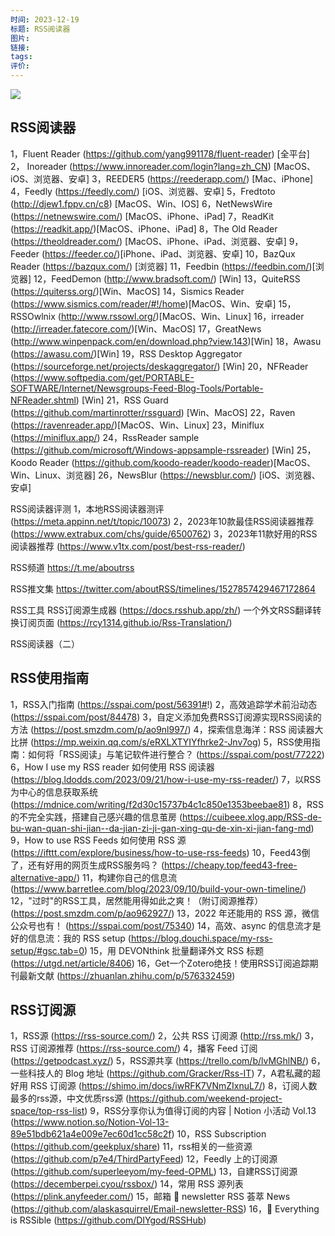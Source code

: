 ```yaml
---
时间: 2023-12-19
标题: RSS阅读器
图片: 
链接: 
tags: 
评价:
---
```


![](Pasted%20image%2020231219212039.png)


## RSS阅读器
1，Fluent Reader (https://github.com/yang991178/fluent-reader) [全平台]
2， Inoreader (https://www.innoreader.com/login?lang=zh_CN) [MacOS、iOS、浏览器、安卓]
3，REEDER5 (https://reederapp.com/) [Mac、iPhone]
4，Feedly (https://feedly.com/) [iOS、浏览器、安卓]
5，Fredtoto (http://djew1.fppv.cn/c8) [MacOS、Win、IOS]
6，NetNewsWire (https://netnewswire.com/) [MacOS、iPhone、iPad]
7，ReadKit  (https://readkit.app/)[MacOS、iPhone、iPad]
8，The Old Reader (https://theoldreader.com/) [MacOS、iPhone、iPad、浏览器、安卓]
9，Feeder  (https://feeder.co/)[iPhone、iPad、浏览器、安卓]
10，BazQux Reader (https://bazqux.com/) [浏览器]
11，Feedbin  (https://feedbin.com/)[浏览器]
12，FeedDemon (http://www.bradsoft.com/) [Win]
13，QuiteRSS  (https://quiterss.org/)[Win、MacOS]
14，Sismics Reader  (https://www.sismics.com/reader/#!/home)[MacOS、Win、安卓]
15，RSSOwlnix  (http://www.rssowl.org/)[MacOS、Win、Linux]
16，irreader  (http://irreader.fatecore.com/)[Win、MacOS] 
17，GreatNews  (http://www.winpenpack.com/en/download.php?view.143)[Win]
18，Awasu  (https://awasu.com/)[Win]
19，RSS Desktop Aggregator (https://sourceforge.net/projects/deskaggregator/) [Win]
20，NFReader (https://www.softpedia.com/get/PORTABLE-SOFTWARE/Internet/Newsgroups-Feed-Blog-Tools/Portable-NFReader.shtml) [Win]
21，RSS Guard (https://github.com/martinrotter/rssguard) [Win、MacOS] 
22，Raven  (https://ravenreader.app/)[MacOS、Win、Linux]
23，Miniflux (https://miniflux.app/)
24，RssReader sample (https://github.com/microsoft/Windows-appsample-rssreader) [Win]
25，Koodo Reader  (https://github.com/koodo-reader/koodo-reader)[MacOS、Win、Linux、浏览器]
26，NewsBlur (https://newsblur.com/) [iOS、浏览器、安卓]

RSS阅读器评测 
1，本地RSS阅读器测评 (https://meta.appinn.net/t/topic/10073)
2，2023年10款最佳RSS阅读器推荐 (https://www.extrabux.com/chs/guide/6500762)
3，2023年11款好用的RSS阅读器推荐 (https://www.v1tx.com/post/best-rss-reader/)

RSS频道
https://t.me/aboutrss

RSS推文集
https://twitter.com/aboutRSS/timelines/1527857429467172864

RSS工具
RSS订阅源生成器 (https://docs.rsshub.app/zh/)
一个外文RSS翻译转换订阅页面 (https://rcy1314.github.io/Rss-Translation/)

RSS阅读器（二）

## RSS使用指南
1，RSS入门指南 (https://sspai.com/post/56391#!)
2，高效追踪学术前沿动态 (https://sspai.com/post/84478)
3，自定义添加免费RSS订阅源实现RSS阅读的方法 (https://post.smzdm.com/p/ao9nl997/)
4，探索信息海洋：RSS 阅读器大比拼 (https://mp.weixin.qq.com/s/eRXLXTYIYfhrke2-Jnv7og)
5，RSS使用指南：如何将「RSS阅读」与笔记软件进行整合？ (https://sspai.com/post/77222)
6，How I use my RSS reader 如何使用 RSS 阅读器 (https://blog.ldodds.com/2023/09/21/how-i-use-my-rss-reader/)
7，以RSS为中心的信息获取系统 (https://mdnice.com/writing/f2d30c15737b4c1c850e1353beebae81)
8，RSS的不完全实践，搭建自己感兴趣的信息茧房 (https://cuibeee.xlog.app/RSS-de-bu-wan-quan-shi-jian--da-jian-zi-ji-gan-xing-qu-de-xin-xi-jian-fang-md)
9，How to use RSS Feeds 如何使用 RSS 源 (https://ifttt.com/explore/business/how-to-use-rss-feeds)
10，Feed43倒了，还有好用的网页生成RSS服务吗？ (https://cheapy.top/feed43-free-alternative-app/)
11，构建你自己的信息流 (https://www.barretlee.com/blog/2023/09/10/build-your-own-timeline/)
12，"过时"的RSS工具，居然能用得如此之爽！（附订阅源推荐） (https://post.smzdm.com/p/ao962927/)
13，2022 年还能用的 RSS 源，微信公众号也有！ (https://sspai.com/post/75340)
14，高效、async 的信息流才是好的信息流：我的 RSS setup (https://blog.douchi.space/my-rss-setup/#gsc.tab=0)
15，用 DEVONthink 批量翻译外文 RSS 标题 (https://utgd.net/article/8406)
16，Get一个Zotero绝技！使用RSS订阅追踪期刊最新文献 (https://zhuanlan.zhihu.com/p/576332459)



## RSS订阅源
1，RSS源 (https://rss-source.com/)
2，公共 RSS 订阅源 (http://rss.mk/)
3，RSS 订阅源推荐 (https://rss-source.com/)
4，播客 Feed 订阅 (https://getpodcast.xyz/)
5，RSS源共享 (https://trello.com/b/lvMGhlNB/)
6，一些科技人的 Blog 地址 (https://github.com/Gracker/Rss-IT)
7，A君私藏的超好用 RSS 订阅源 (https://shimo.im/docs/iwRFK7VNmZIxnuL7/)
8，订阅人数最多的rss源，中文优质rss源 (https://github.com/weekend-project-space/top-rss-list)
9，RSS分享你认为值得订阅的内容  | Notion 小活动 Vol.13 (https://www.notion.so/Notion-Vol-13-89e51bdb621a4e009e7ec60d1cc58c2f)
10，RSS Subscription (https://github.com/geekplux/share)
11，rss相关的一些资源 (https://github.com/p7e4/ThirdPartyFeed)
12，Feedly 上的订阅源 (https://github.com/superleeyom/my-feed-OPML)
13，自建RSS订阅源 (https://decemberpei.cyou/rssbox/)
14，常用 RSS 源列表 (https://plink.anyfeeder.com/)
15，邮箱 📧 newsletter RSS 荟萃 News (https://github.com/alaskasquirrel/Email-newsletter-RSS)
16，🍰 Everything is RSSible (https://github.com/DIYgod/RSSHub)
